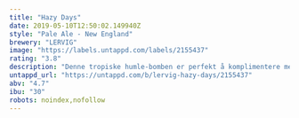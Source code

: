 ```yaml
---
title: "Hazy Days"
date: 2019-05-10T12:50:02.149940Z
style: "Pale Ale - New England"
brewery: "LERVIG"
image: "https://labels.untappd.com/labels/2155437"
rating: "3.8"
description: "Denne tropiske humle-bomben er perfekt å komplimentere med en klassisk norsk sommerdag, og med 4,7% ABV er det ikke feil å sitte under en himmel full av skyer og litt sol, å nyte flere av den."
untappd_url: "https://untappd.com/b/lervig-hazy-days/2155437"
abv: "4.7"
ibu: "30"
robots: noindex,nofollow
---
```

